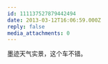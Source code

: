 ```yaml
---
id: 111137527879442494
date: 2013-03-12T16:06:59.000Z
reply: false
media_attachments: 0
---
```


墨迹天气实景，这个车不错。


